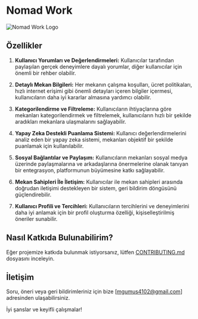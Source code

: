 # Nomad Work 

![Nomad Work Logo](https://github.com/muhammed-gumus/nomad-work/assets/86381278/0b801181-ad81-4622-ade8-71c7e00d4530)

## Özellikler

1. **Kullanıcı Yorumları ve Değerlendirmeleri:** Kullanıcılar tarafından paylaşılan gerçek deneyimlere dayalı yorumlar, diğer kullanıcılar için önemli bir rehber olabilir.

2. **Detaylı Mekan Bilgileri:** Her mekanın çalışma koşulları, ücret politikaları, hızlı internet erişimi gibi önemli detayları içeren bilgiler içermesi, kullanıcıların daha iyi kararlar almasına yardımcı olabilir.

3. **Kategorilendirme ve Filtreleme:** Kullanıcıların ihtiyaçlarına göre mekanları kategorilendirmek ve filtrelemek, kullanıcıların hızlı bir şekilde aradıkları mekanlara ulaşmalarını sağlayabilir.

4. **Yapay Zeka Destekli Puanlama Sistemi:** Kullanıcı değerlendirmelerini analiz eden bir yapay zeka sistemi, mekanları objektif bir şekilde puanlamak için kullanılabilir.

5. **Sosyal Bağlantılar ve Paylaşım:** Kullanıcıların mekanları sosyal medya üzerinde paylaşmalarına ve arkadaşlarına önermelerine olanak tanıyan bir entegrasyon, platformunun büyümesine katkı sağlayabilir.

6. **Mekan Sahipleri İle İletişim:** Kullanıcılar ile mekan sahipleri arasında doğrudan iletişimi destekleyen bir sistem, geri bildirim döngüsünü güçlendirebilir.

7. **Kullanıcı Profili ve Tercihleri:** Kullanıcıların tercihlerini ve deneyimlerini daha iyi anlamak için bir profil oluşturma özelliği, kişiselleştirilmiş öneriler sunabilir.

## Nasıl Katkıda Bulunabilirim?

Eğer projemize katkıda bulunmak istiyorsanız, lütfen [CONTRIBUTING.md](CONTRIBUTING.md) dosyasını inceleyin.

## İletişim

Soru, öneri veya geri bildirimleriniz için bize [mgumus4102@gmail.com] adresinden ulaşabilirsiniz.

İyi şanslar ve keyifli çalışmalar!
